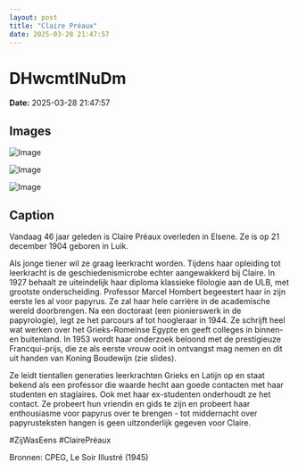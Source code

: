 ```yaml
---
layout: post
title: "Claire Préaux"
date: 2025-03-28 21:47:57
---
```


# DHwcmtINuDm

**Date:** 2025-03-28 21:47:57

## Images

![Image](/zij.was.eens/images/DHwcmtINuDm_0.webp)

![Image](/zij.was.eens/images/DHwcmtINuDm_1.webp)

![Image](/zij.was.eens/images/DHwcmtINuDm_2.webp)

## Caption

Vandaag 46 jaar geleden is Claire Préaux overleden in Elsene. Ze is op 21 december 1904 geboren in Luik. 

Als jonge tiener wil ze graag leerkracht worden. Tijdens haar opleiding tot leerkracht is de geschiedenismicrobe echter aangewakkerd bij Claire. In 1927 behaalt ze uiteindelijk haar diploma klassieke filologie aan de ULB, met grootste onderscheiding. Professor Marcel Hombert begeestert haar in zijn eerste les al voor papyrus. Ze zal haar hele carrière in de academische wereld doorbrengen. Na een doctoraat (een pionierswerk in de papyrologie), legt ze het parcours af tot hoogleraar in 1944. Ze schrijft heel wat werken over het Grieks-Romeinse Egypte en geeft colleges in binnen- en buitenland. In 1953 wordt haar onderzoek beloond met de prestigieuze Francqui-prijs, die ze als eerste vrouw ooit in ontvangst mag nemen en dit uit handen van Koning Boudewijn (zie slides). 

Ze leidt tientallen generaties leerkrachten Grieks en Latijn op en staat bekend als een professor die waarde hecht aan goede contacten met haar studenten en stagiaires. Ook met haar ex-studenten onderhoudt ze het contact. Ze probeert hun vriendin en gids te zijn en probeert haar enthousiasme voor papyrus over te brengen - tot middernacht over papyrusteksten hangen is geen uitzonderlijk gegeven voor Claire. 

#ZijWasEens #ClairePréaux 

Bronnen: CPEG, Le Soir Illustré (1945)

